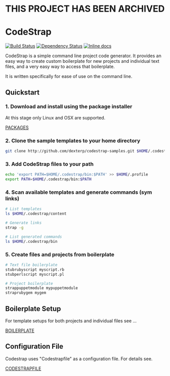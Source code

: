 # THIS PROJECT HAS BEEN ARCHIVED

# CodeStrap

[![Build Status](https://travis-ci.org/dexterp/codestrap.svg?branch=master)](https://travis-ci.org/dexterp/codestrap)
[![Dependency Status](https://gemnasium.com/dexterp/codestrap.png)](https://gemnasium.com/dexterp/codestrap)
[![Inline docs](http://inch-ci.org/github/dexterp/codestrap.svg)](http://inch-ci.org/github/dexterp/codestrap)

CodeStrap is a simple command line project code generator. It provides an easy way to create custom boilerplate for new projects and individual text files, and a very easy way to access that boilerplate.

It is written specifically for ease of use on the command line.

## Quickstart

### 1. Download and install using the package installer

At this stage only Linux and OSX are supported.

[PACKAGES](https://github.com/dexterp/codestrap/releases)
 
### 2. Clone the sample templates to your home directory

```bash
git clone http://github.com/dexterp/codestrap-samples.git $HOME/.codestrap
```

### 3. Add CodeStrap files to your path

```bash
echo 'export PATH=$HOME/.codestrap/bin:$PATH' >> $HOME/.profile
export PATH=$HOME/.codestrap/bin:$PATH
```

### 4. Scan available templates and generate commands (sym links)

```bash
# List templates
ls $HOME/.codestrap/content

# Generate links
strap -g

# List generated commands
ls $HOME/.codestrap/bin
```

### 5. Create files and projects from boilerplate

```bash
# Text file boilerplate
stubrubyscript myscript.rb
stubperlscript myscript.pl
```

```bash
# Project boilerplate
strappuppetmodule mypuppetmodule
straprubygem mygem
```

## Boilerplate Setup

For template setups for both projects and individual files see ...

[BOILERPLATE](https://github.com/dexterp/codestrap/blob/master/BOILERPLATE.md)

## Configuration File

Codestrap uses "Codestrapfile" as a configuration file. For details see.

[CODESTRAPFILE](https://github.com/dexterp/codestrap/blob/master/CODESTRAPFILE.md)

